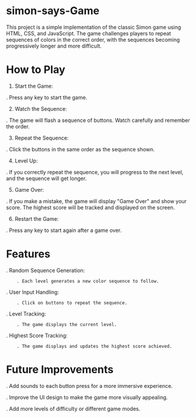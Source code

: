 # simon-says-Game
This project is a simple implementation of the classic Simon game using HTML, CSS, and JavaScript. The game challenges players to repeat sequences of colors in the correct order, with the sequences becoming progressively longer and more difficult.

# How to Play
1. Start the Game:

. Press any key to start the game.

2. Watch the Sequence:

. The game will flash a sequence of buttons. Watch carefully and remember the order.

3. Repeat the Sequence:

. Click the buttons in the same order as the sequence shown.

4. Level Up:

. If you correctly repeat the sequence, you will progress to the next level, and the sequence will get longer.

5. Game Over:

. If you make a mistake, the game will display "Game Over" and show your score. The highest score will be tracked and displayed on the screen.

6. Restart the Game:

. Press any key to start again after a game over.

# Features
. Random Sequence Generation: 

        . Each level generates a new color sequence to follow.
        
. User Input Handling: 

        . Click on buttons to repeat the sequence.
. Level Tracking: 

        . The game displays the current level.
        
. Highest Score Tracking:

        . The game displays and updates the highest score achieved.

# Future Improvements
. Add sounds to each button press for a more immersive experience.

. Improve the UI design to make the game more visually appealing.

. Add more levels of difficulty or different game modes.

